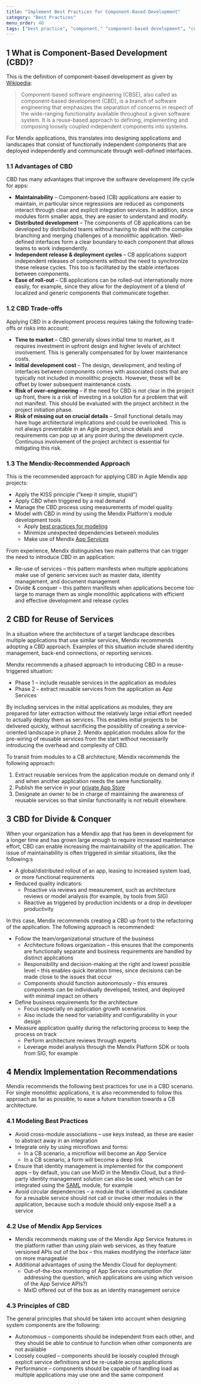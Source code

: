 ```yaml
---
title: "Implement Best Practices for Component-Based Development"
category: "Best Practices"
menu_order: 40
tags: ["best practice", "component," "component-based development", "component-based", "cbd"]
---
```


## 1 What is Component-Based Development (CBD)?

This is the definition of component-based development as given by [Wikipedia](https://en.wikipedia.org/wiki/Component-based_software_engineering):

> Component-based software engineering (CBSE), also called as component-based development (CBD), is a branch of software engineering that emphasizes the separation of concerns in respect of the wide-ranging functionality available throughout a given software system. It is a reuse-based approach to defining, implementing and composing loosely coupled independent components into systems.

For Mendix applications, this translates into designing applications and landscapes that consist of functionally independent components that are deployed independently and communicate through well-defined interfaces.

### 1.1 Advantages of CBD

CBD has many advantages that improve the software development life cycle for apps:

* **Maintainability** – Component-based (CB) applications are easier to maintain, in particular since regressions are reduced as components interact through clear and explicit integration services. In addition, since modules form smaller apps, they are easier to understand and modify.
* **Distributed development** – The components of CB applications can be developed by distributed teams without having to deal with the complex branching and merging challenges of a monolithic application. Well-defined interfaces form a clear boundary to each component that allows teams to work independently.
* **Independent release & deployment cycles** – CB applications support independent releases of components without the need to synchronize these release cycles. This too is facilitated by the stable interfaces between components.
* **Ease of roll-out** – CB applications can be rolled-out internationally more easily, for example, since they allow for the deployment of a blend of localized and generic components that communicate together.

### 1.2 CBD Trade-offs

Applying CBD in a development process requires taking the following trade-offs or risks into account:

*   **Time to market** – CBD generally slows initial time to market, as it requires investment in upfront design and higher levels of architect involvement. This is generally compensated for by lower maintenance costs.
*   **Initial development cost** – The design, development, and testing of interfaces between components comes with associated costs that are typically not included in monolithic projects. However, these will be offset by lower subsequent maintenance costs.
*   **Risk of over-engineering** – If the need for CBD is not clear in the project up front, there is a risk of investing in a solution for a problem that will not manifest. This should be evaluated with the project architect in the project initiation phase.
*   **Risk of missing out on crucial details** – Small functional details may have huge architectural implications and could be overlooked. This is not always preventable in an Agile project, since details and requirements can pop up at any point during the development cycle. Continuous involvement of the project architect is essential for mitigating this risk.

### 1.3 The Mendix-Recommended Approach

This is the recommended approach for applying CBD in Agile Mendix app projects:

*   Apply the KISS principle ("keep it simple, stupid")
*   Apply CBD when triggered by a real demand
*   Manage the CBD process using measurements of model quality
*   Model with CBD in mind by using the Mendix Platform's module development tools
    *   Apply [best practices for modeling](dev-best-practices)
    *   Minimize unexpected dependencies between modules
    *   Make use of Mendix [App Services](/developerportal/deploy/app-services)

From experience, Mendix distinguishes two main patterns that can trigger the need to introduce CBD in an application:

*   Re-use of services – this pattern manifests when multiple applications make use of generic services such as master data, identity management, and document management
*   Divide & conquer – this pattern manifests when applications become too large to manage them as single monolithic applications with efficient and effective development and release cycles

## 2 CBD for Reuse of Services

In a situation where the architecture of a target landscape describes multiple applications that use similar services, Mendix recommends adopting a CBD approach. Examples of this situation include shared identity management, back-end connections, or reporting services.

Mendix recommends a phased approach to introducing CBD in a reuse-triggered situation:

*   Phase 1 – include reusable services in the application as modules
*   Phase 2 – extract reusable services from the application as App Services

By including services in the initial applications as modules, they are prepared for later extraction without the relatively large initial effort needed to actually deploy them as services. This enables initial projects to be delivered quickly, without sacrificing the possibility of creating a service-oriented landscape in phase 2. Mendix application modules allow for the pre-wiring of reusable services from the start without necessarily introducing the overhead and complexity of CBD.

To transit from modules to a CB architecture, Mendix recommends the following approach:

1. Extract reusable services from the application module on demand only if and when another application needs the same functionality.
2. Publish the service in your [private App Store](/developerportal/app-store/app-store-overview#privateappstore)
3. Designate an owner to be in charge of maintaining the awareness of reusable services so that similar functionality is not rebuilt elsewhere.

## 3 CBD for Divide & Conquer

When your organization has a Mendix app that has been in development for a longer time and has grown large enough to require increased maintenance effort, CBD can enable increasing the maintainability of the application. The issue of maintainability is often triggered in similar situations, like the following:s

*   A global/distributed rollout of an app, leasing to increased system load, or more functional requirements
*   Reduced quality indicators:
    *   Proactive via reviews and measurement, such as architecture reviews or model analysis (for example, by tools from SIG)
    *   Reactive as triggered by production incidents or a drop in developer productivity

In this case, Mendix recommends creating a CBD up front to the refactoring of the application. The following approach is recommended:

*   Follow the team/organizational structure of the business
    *   Architecture follows organization – this ensures that the components are functionally separate and business requirements are handled by distinct applications
    *   Responsibility and decision-making at the right and lowest possible level – this enables quick iteration times, since decisions can be made close to the issues that occur
    *   Components should function autonomously – this ensures components can be individually developed, tested, and deployed with minimal impact on others
*   Define business requirements for the architecture
    *   Focus especially on application growth scenarios
    *   Also include the need for variability and configurability in your design
*   Measure application quality during the refactoring process to keep the process on track
    *   Perform architecture reviews through experts
    *   Leverage model analysis through the Mendix Platform SDK or tools from SIG, for example

## 4 Mendix Implementation Recommendations

Mendix recommends the following best practices for use in a CBD scenario. For single monolithic applications, it is also recommended to follow this approach as far as possible, to ease a future transition towards a CB architecture.

### 4.1 Modeling Best Practices

*   Avoid cross-module associations – use keys instead, as these are easier to abstract away in an integration
*   Integrate only by using microflows and forms:
    *   In a CB scenario, a microflow will become an App Service
    *   In a CB scenario, a form will become a deep link
*   Ensure that identity management is implemented for the component apps – by default, you can use MxID in the Mendix Cloud, but a third-party identity management solution can also be used, which can be integrated using the [SAML](https://appstore.home.mendix.com/link/app/1174/) module, for example
*   Avoid circular dependencies – a module that is identified as candidate for a reusable service should not call or invoke other modules in the application, because such a module should only expose itself a a service

### 4.2 Use of Mendix App Services

*   Mendix recommends making use of the Mendix App Service features in the platform rather than using plain web services, as they feature versioned APIs out of the box – this makes modifying the interface later on more manageable
*   Additional advantages of using the Mendix Cloud for deployment:
    *   Out-of-the-box monitoring of App Service consumption (for addressing the question, which applications are using which version of the App Service APIs?)
    *   MxID offered out of the box as an identity management service

### 4.3 Principles of CBD

The general principles that should be taken into account when designing system components are the following:

*   Autonomous – components should be independent from each other, and they should be able to continue to function when other components are not available
*   Loosely coupled – components should be loosely coupled through explicit service definitions and be re-usable across applications
*   Performance – components should be capable of handling load as multiple applications may use one and the same component
